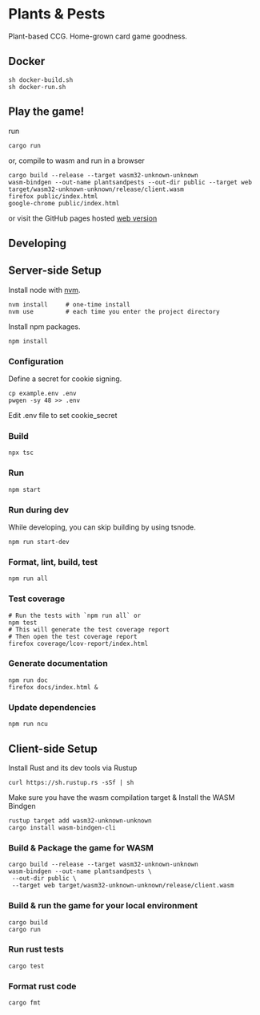 Plants & Pests
==============

Plant-based CCG.
Home-grown card game goodness.


Docker
------

    sh docker-build.sh
    sh docker-run.sh


Play the game!
----------

run
    
    cargo run

or, compile to wasm and run in a browser

    cargo build --release --target wasm32-unknown-unknown
    wasm-bindgen --out-name plantsandpests --out-dir public --target web target/wasm32-unknown-unknown/release/client.wasm
    firefox public/index.html
    google-chrome public/index.html

or visit the GitHub pages hosted [web version](https://plant-based-games.github.io/plantsandpests/index.html)


Developing
----------

## Server-side Setup ##

Install node with [nvm](https://github.com/nvm-sh/nvm).

    nvm install     # one-time install
    nvm use         # each time you enter the project directory

Install npm packages.

    npm install


### Configuration ###

Define a secret for cookie signing.

    cp example.env .env
    pwgen -sy 48 >> .env

Edit .env file to set cookie_secret


### Build ###

    npx tsc


### Run ###

    npm start


### Run during dev ###

While developing, you can skip building by using tsnode.

    npm run start-dev


### Format, lint, build, test ###

    npm run all


### Test coverage ###

    # Run the tests with `npm run all` or
    npm test
    # This will generate the test coverage report
    # Then open the test coverage report
    firefox coverage/lcov-report/index.html


### Generate documentation ###

    npm run doc
    firefox docs/index.html &


### Update dependencies ###

    npm run ncu


## Client-side Setup ##

Install Rust and its dev tools via Rustup

    curl https://sh.rustup.rs -sSf | sh

Make sure you have the wasm compilation target & Install the WASM Bindgen

    rustup target add wasm32-unknown-unknown
    cargo install wasm-bindgen-cli

### Build & Package the game for WASM ###
    
    cargo build --release --target wasm32-unknown-unknown
    wasm-bindgen --out-name plantsandpests \
     --out-dir public \
     --target web target/wasm32-unknown-unknown/release/client.wasm


### Build & run the game for your local environment ###

    cargo build
    cargo run


### Run rust tests ###

    cargo test


### Format rust code ###

    cargo fmt

